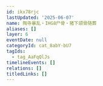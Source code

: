 ```yaml
---
id: ikx78rjc
lastUpdated: '2025-06-07'
name: 陶寺暴乱・IHG8尸骨・猪下颌骨随葬
aliases: []
layer: 6
eventDate: null
categoryId: cat_8abY-bU7
tagIds:
  - tag_AaFqQlJs
timelineEvents: []
relations: []
titledLinks: []
---
```


